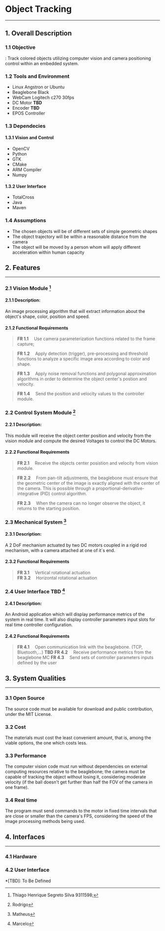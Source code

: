 # Object Tracking
---
## 1. Overall Description
### 1.1 Objective
: Track colored objects utilizing computer vision and camera positioning control within an embedded system.

### 1.2 Tools and Environment
* Linux Angstron or Ubuntu
* Beaglebone Black
* WebCam Logitech c270 30fps
* DC Motor **TBD**
* Encoder **TBD**
* EPOS Controller

### 1.3 Dependecies
#### 1.3.1 Vision and Control
* OpenCV
* Python
* GTK
* CMake
* ARM Compiler
* Numpy

#### 1.3.2 User Interface
* TotalCross
* Java
* Maven

### 1.4 Assumptions
- The chosen objects will be of different sets of simple geometric shapes
- The object trajectory will be within a reasonable distance from the camera
- The object will be moved by a person whom will apply different acceleration within human capacity

## 2. Features
---
### 2.1 Vision Module [^1]
#### 2.1.1 Description:
An image processing algorithm that will extract information about the object's shape, color, position and speed.

#### 2.1.2 Functional Requirements
>**FR 1.1** &emsp;Use camera parameterization functions related to the frame capture;

>**FR 1.2** &emsp;Apply detection (trigger), pre-processing and threshold functions to analyze a specific image area according to color and shape. 

>**FR 1.3** &emsp;Apply noise removal functions and polygonal approximation algorithms in order to determine the object center's postion and velocity.

>**FR 1.4** &emsp;Send the position and velocity values to the controller module.


### 2.2 Control System Module [^2] 
#### 2.2.1 Description:
This module will receive the object center position and velocity from the vision module and compute the desired Voltages to control the DC Motors.

#### 2.2.2 Functional Requirements
>**FR 2.1** &emsp;Receive the objects center posistion and velocity from vision module.

>**FR 2.2** &emsp;From pan-tilt adjustments, the beaglebone must ensure that the geometric center of the image is exactly aligned with the center of the camera. This is possible through a proportional-derivative-integrative (PID) control algorithm.

>**FR 2.3** &emsp;When the camera can no longer observe the object, it returns to the starting position.

### 2.3 Mechanical System [^3]
#### 2.3.1 Description:
A 2 DoF mechanism actuated by two DC motors coupled in a rigid rod mechanism, with a camera attached at one of it´s end.  

#### 2.3.2 Functional Requirements
>**FR 3.1** &emsp;Vertical rotational actuation  
>**FR 3.2** &emsp;Horizontal rotational actuation

### 2.4 User Interface **TBD** [^4]
#### 2.4.1 Description:
An Android application which will display performance metrics of the system in real time. 
It will also display controller parameters input slots for real time controller configuration.

#### 2.4.2 Functional Requirements
>**FR 4.1** &emsp;Open communication link with the beaglebone. (TCP, Bluetooth,...) **TBD**
>**FR 4.2** &emsp;Receive performance metrics from the beaglebone MC
>**FR 4.3** &emsp;Send sets of controller parameters inputs defined by the user


## 3. System Qualities
---
### 3.1 Open Source  
The source code must be available for download and public contribution, under the MIT License.

### 3.2 Cost
The materials must cost the least convenient amount, that is, among the viable options, the one which costs less. 

### 3.3 Performance
The computer vision code must run without dependencies on external computing resources relative to the beaglebone; the camera must be capable of tracking the object without losing it, considering moderate velocity (if the ball doesn't get further than half the FOV of the camera in one frame).

### 3.4 Real time    
The program must send commands to the motor in fixed time intervals that are close or smaller than the camera's FPS, considering the speed of the image processing methods being used.  

## 4. Interfaces
---
### 4.1 Hardware
### 4.2 User Interface

*[TBD]: To Be Defined

[^1]: Thiago Henrique Segreto Silva 9311598;
[^2]: Rodrigo
[^3]: Matheus
[^4]: Marcelo